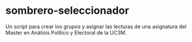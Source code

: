 # sombrero-seleccionador
Un script para crear los grupos y asignar las lecturas de una asignatura del Master en Análisis Político y Electoral de la UC3M.
